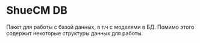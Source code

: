 # ShueCM DB
Пакет для работы с базой данных, в т.ч с моделями в БД.
Помимо этого содержит некоторые структуры данных для работы.